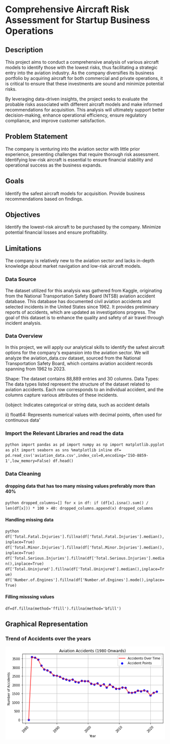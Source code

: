 # Comprehensive Aircraft Risk Assessment for Startup Business Operations

## Description
This project aims to conduct a comprehensive analysis of various aircraft models to identify those with the lowest risks, thus facilitating a strategic entry into the aviation industry. As the company diversifies its business portfolio by acquiring aircraft for both commercial and private operations, it is critical to ensure that these investments are sound and minimize potential risks.

By leveraging data-driven insights, the project seeks to evaluate the probable risks associated with different aircraft models and make informed recommendations for acquisition. This analysis will ultimately support better decision-making, enhance operational efficiency, ensure regulatory compliance, and improve customer satisfaction.

## Problem Statement
The company is venturing into the aviation sector with little prior experience, presenting challenges that require thorough risk assessment. Identifying low-risk aircraft is essential to ensure financial stability and operational success as the business expands.

## Goals
Identify the safest aircraft models for acquisition.
Provide business recommendations based on findings.

## Objectives
Identify the lowest-risk aircraft to be purchased by the company.
Minimize potential financial losses and ensure profitability.

## Limitations
The company is relatively new to the aviation sector and lacks in-depth knowledge about market navigation and low-risk aircraft models.

### Data Source
The dataset utilized for this analysis was gathered from Kaggle, originating from the National Transportation Safety Board (NTSB) aviation accident database. This database has documented civil aviation accidents and selected incidents in the United States since 1962. It provides preliminary reports of accidents, which are updated as investigations progress. The goal of this dataset is to enhance the quality and safety of air travel through incident analysis.

### Data Overview
In this project, we will apply our analytical skills to identify the safest aircraft options for the company's expansion into the aviation sector. We will analyze the aviation_data.csv dataset, sourced from the National Transportation Safety Board, which contains aviation accident records spanning from 1962 to 2023.

Shape: The dataset contains 88,889 entries and 30 columns.
Data Types: The data types listed represent the structure of the dataset related to aviation accidents. Each row corresponds to an individual accident, and the columns capture various attributes of these incidents.

i)object: Indicates categorical or string data, such as accident details

ii) float64: Represents numerical values with decimal points, often used for continuous data'

### Import the Relevant Libraries and read the data
`python
import pandas as pd
import numpy as np
import matplotlib.pyplot as plt
import seaborn as sns
%matplotlib inline
df= pd.read_csv('aviation_data.csv',index_col=0,encoding='ISO-8859-1',low_memory=False)
df.head()
`

### Data Cleaning
#### dropping data that has too many missing values preferably more than 40%
`python
dropped_columns=[]
for x in df:
    if (df[x].isna().sum() / len(df[x])) * 100 > 40:
        dropped_columns.append(x)
dropped_columns`

#### Handling missing data
`python
df['Total.Fatal.Injuries'].fillna(df['Total.Fatal.Injuries'].median(),inplace=True)
df['Total.Minor.Injuries'].fillna(df['Total.Minor.Injuries'].median(),inplace=True)
df['Total.Serious.Injuries'].fillna(df['Total.Serious.Injuries'].median(),inplace=True)
df['Total.Uninjured'].fillna(df['Total.Uninjured'].median(),inplace=True)
df['Number.of.Engines'].fillna(df['Number.of.Engines'].mode(),inplace=True)`
#### Filling misssing values
`df=df.fillna(method='ffill').fillna(method='bfill')`

## Graphical Representation
### Trend of Accidents over the years
![Aviation Trend](Accident_Trend.png)








